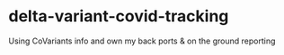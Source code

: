# delta-variant-covid-tracking
Using CoVariants info and own my back ports &amp; on the ground reporting
